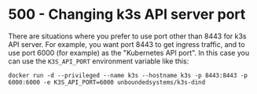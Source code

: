 # 500 - Changing k3s API server port

There are situations where you prefer to use port other than 8443 for k3s API server. For example, you want port 8443 to get ingress traffic, and to use port 6000 (for example) as the "Kubernetes API port". In this case you can use the ```K3S_API_PORT``` environment variable like this:

```
docker run -d --privileged --name k3s --hostname k3s -p 8443:8443 -p 6000:6000 -e K3S_API_PORT=6000 unboundedsystems/k3s-dind
```

